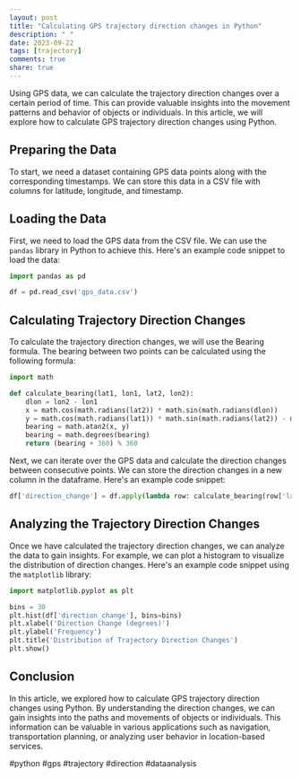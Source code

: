 ```yaml
---
layout: post
title: "Calculating GPS trajectory direction changes in Python"
description: " "
date: 2023-09-22
tags: [trajectory]
comments: true
share: true
---
```


Using GPS data, we can calculate the trajectory direction changes over a certain period of time. This can provide valuable insights into the movement patterns and behavior of objects or individuals. In this article, we will explore how to calculate GPS trajectory direction changes using Python.

## Preparing the Data

To start, we need a dataset containing GPS data points along with the corresponding timestamps. We can store this data in a CSV file with columns for latitude, longitude, and timestamp.

## Loading the Data

First, we need to load the GPS data from the CSV file. We can use the `pandas` library in Python to achieve this. Here's an example code snippet to load the data:

```python
import pandas as pd

df = pd.read_csv('gps_data.csv')
```

## Calculating Trajectory Direction Changes

To calculate the trajectory direction changes, we will use the Bearing formula. The bearing between two points can be calculated using the following formula:

```python
import math

def calculate_bearing(lat1, lon1, lat2, lon2):
    dlon = lon2 - lon1
    x = math.cos(math.radians(lat2)) * math.sin(math.radians(dlon))
    y = math.cos(math.radians(lat1)) * math.sin(math.radians(lat2)) - math.sin(math.radians(lat1)) * math.cos(math.radians(lat2)) * math.cos(math.radians(dlon))
    bearing = math.atan2(x, y)
    bearing = math.degrees(bearing)
    return (bearing + 360) % 360
```

Next, we can iterate over the GPS data and calculate the direction changes between consecutive points. We can store the direction changes in a new column in the dataframe. Here's an example code snippet:

```python
df['direction_change'] = df.apply(lambda row: calculate_bearing(row['lat1'], row['lon1'], row['lat2'], row['lon2']), axis=1)
```

## Analyzing the Trajectory Direction Changes

Once we have calculated the trajectory direction changes, we can analyze the data to gain insights. For example, we can plot a histogram to visualize the distribution of direction changes. Here's an example code snippet using the `matplotlib` library:

```python
import matplotlib.pyplot as plt

bins = 30
plt.hist(df['direction_change'], bins=bins)
plt.xlabel('Direction Change (degrees)')
plt.ylabel('Frequency')
plt.title('Distribution of Trajectory Direction Changes')
plt.show()
```

## Conclusion

In this article, we explored how to calculate GPS trajectory direction changes using Python. By understanding the direction changes, we can gain insights into the paths and movements of objects or individuals. This information can be valuable in various applications such as navigation, transportation planning, or analyzing user behavior in location-based services.

#python #gps #trajectory #direction #dataanalysis